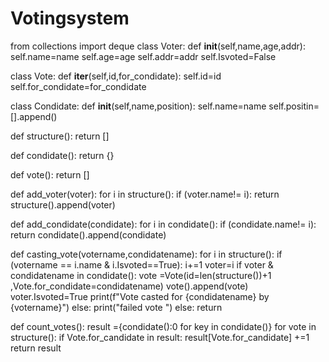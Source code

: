 # Votingsystem
from collections import deque
class Voter:
    def __init__(self,name,age,addr):
        self.name=name
        self.age=age
        self.addr=addr
        self.Isvoted=False

class Vote:
    def __iter__(self,id,for_condidate):
        self.id=id
        self.for_condidate=for_condidate

class Condidate:
    def __init__(self,name,position):
        self.name=name
        self.positin=[].append()


def structure():
    return []

def condidate():
    return {}

def vote():
    return []

def add_voter(voter):
    for i in structure():
        if (voter.name!= i):
            return structure().append(voter)

def add_condidate(condidate):
    for i in condidate():
        if (condidate.name!= i):
            return condidate().append(condidate)

def casting_vote(votername,condidatename):
    for i in structure():
        if (votername == i.name & i.Isvoted==True):
            i+=1
            voter=i
            if voter & condidatename in condidate():
                vote =Vote(id=len(structure())+1 ,Vote.for_condidate=condidatename)
                vote().append(vote)
                voter.Isvoted=True
                print(f"Vote casted for {condidatename} by {votername}")
            else:
                print("failed vote ")
        else:
            return


def count_votes():
    result ={condidate():0 for key in condidate()}
    for vote in structure():
        if Vote.for_candidate in result:
            result[Vote.for_candidate] +=1
    return result








